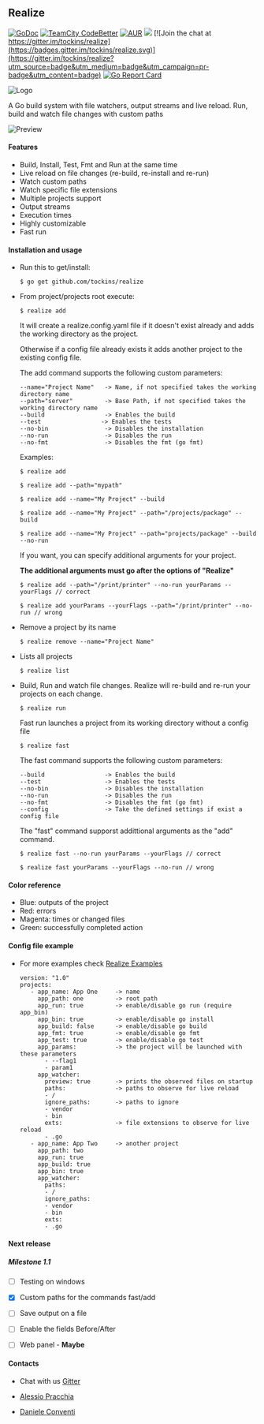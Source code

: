 ## Realize

[![GoDoc](https://img.shields.io/badge/documentation-godoc-blue.svg)](https://godoc.org/github.com/tockins/realize/realize)
[![TeamCity CodeBetter](https://travis-ci.org/tockins/realize.svg?branch=v1)](https://travis-ci.org/tockins/realize)
[![AUR](https://img.shields.io/aur/license/yaourt.svg?maxAge=2592000?style=flat-square)](https://raw.githubusercontent.com/tockins/realize/v1/LICENSE)
[![](https://img.shields.io/badge/realize-examples-yellow.svg)](https://github.com/tockins/realize-examples)
[![Join the chat at https://gitter.im/tockins/realize](https://badges.gitter.im/tockins/realize.svg)](https://gitter.im/tockins/realize?utm_source=badge&utm_medium=badge&utm_campaign=pr-badge&utm_content=badge)
[![Go Report Card](https://goreportcard.com/badge/github.com/tockins/realize)](https://goreportcard.com/report/github.com/tockins/realize)


![Logo](http://i.imgur.com/8nr2s1b.jpg)

A Go build system with file watchers, output streams and live reload. Run, build and watch file changes with custom paths

![Preview](http://i.imgur.com/GV2Yus5.png)

#### Features

- Build, Install, Test, Fmt and Run at the same time
- Live reload on file changes (re-build, re-install and re-run)
- Watch custom paths
- Watch specific file extensions
- Multiple projects support
- Output streams
- Execution times
- Highly customizable
- Fast run

#### Installation and usage

- Run this to get/install:

    ```
    $ go get github.com/tockins/realize
    ```

- From project/projects root execute:

    ```
    $ realize add
    ```

    It will create a realize.config.yaml file if it doesn't exist already and adds the working directory as the project.

    Otherwise if a config file already exists it adds another project to the existing config file.

    The add command supports the following custom parameters:

    ```
    --name="Project Name"   -> Name, if not specified takes the working directory name
    --path="server"         -> Base Path, if not specified takes the working directory name    
    --build                 -> Enables the build   
    --test                 -> Enables the tests   
    --no-bin                -> Disables the installation
    --no-run                -> Disables the run
    --no-fmt                -> Disables the fmt (go fmt)
    ```
    Examples:

    ```
    $ realize add
    ```
    ```
    $ realize add --path="mypath"
    ```   
    ```
    $ realize add --name="My Project" --build
    ```    
    ```
    $ realize add --name="My Project" --path="/projects/package" --build
    ```    
    ```
    $ realize add --name="My Project" --path="projects/package" --build --no-run
    ```

    If you want, you can specify additional arguments for your project.

     **The additional arguments must go after the options of "Realize"**

    ```
    $ realize add --path="/print/printer" --no-run yourParams --yourFlags // correct

    $ realize add yourParams --yourFlags --path="/print/printer" --no-run // wrong
    ```

- Remove a project by its name

    ```
    $ realize remove --name="Project Name"
    ```
- Lists all projects

    ```
    $ realize list
    ```
- Build, Run and watch file changes. Realize will re-build and re-run your projects on each change.

    ```
    $ realize run
    ```

    Fast run launches a project from its working directory without a config file

    ```
    $ realize fast
    ```

    The fast command supports the following custom parameters:

    ```
    --build                 -> Enables the build   
    --test                  -> Enables the tests   
    --no-bin                -> Disables the installation
    --no-run                -> Disables the run
    --no-fmt                -> Disables the fmt (go fmt)
    --config                -> Take the defined settings if exist a config file  
    ```  

    The "fast" command supporst addittional arguments as the "add" command.

    ```
    $ realize fast --no-run yourParams --yourFlags // correct

    $ realize fast yourParams --yourFlags --no-run // wrong
    ```  


#### Color reference

- Blue: outputs of the project
- Red: errors
- Magenta: times or changed files
- Green: successfully completed action


#### Config file example

- For more examples check [Realize Examples](https://github.com/tockins/realize-examples)

     ```
    version: "1.0"
    projects:
        - app_name: App One     -> name
          app_path: one         -> root path
          app_run: true         -> enable/disable go run (require app_bin)
          app_bin: true         -> enable/disable go install
          app_build: false      -> enable/disable go build
          app_fmt: true         -> enable/disable go fmt
          app_test: true        -> enable/disable go test
          app_params:           -> the project will be launched with these parameters
            - --flag1
            - param1
          app_watcher:
            preview: true       -> prints the observed files on startup
            paths:              -> paths to observe for live reload
            - /
            ignore_paths:       -> paths to ignore
            - vendor
            - bin
            exts:               -> file extensions to observe for live reload
            - .go
        - app_name: App Two     -> another project
          app_path: two
          app_run: true
          app_build: true
          app_bin: true
          app_watcher:
            paths:
            - /
            ignore_paths:
            - vendor
            - bin
            exts:
            - .go
    ```                    

#### Next release

##### Milestone 1.1
- [ ] Testing on windows
- [x] Custom paths for the commands fast/add
- [ ] Save output on a file
- [ ] Enable the fields Before/After
- [ ] Web panel - **Maybe**


#### Contacts

- Chat with us [Gitter](https://gitter.im/tockins/realize)

- [Alessio Pracchia](https://www.linkedin.com/in/alessio-pracchia-38a70673)
- [Daniele Conventi](https://www.linkedin.com/in/conventi)
